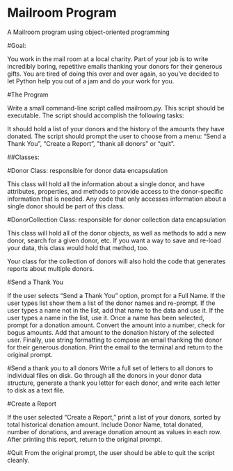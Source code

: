 # Mailroom Program

A Mailroom program using object-oriented programming

#Goal:

You work in the mail room at a local charity. Part of your job is to write incredibly boring, repetitive emails thanking your donors for their generous gifts. You are tired of doing this over and over again, so you’ve decided to let Python help you out of a jam and do your work for you.

#The Program

Write a small command-line script called mailroom.py. This script should be executable. The script should accomplish the following tasks:

It should hold a list of your donors and the history of the amounts they have donated.
The script should prompt the user to choose from a menu: “Send a Thank You”, “Create a Report”, "thank all donors" or “quit”.

##Classes:

#Donor Class:
responsible for donor data encapsulation

This class will hold all the information about a single donor, and have attributes, properties, and methods to provide access to the donor-specific information that is needed. Any code that only accesses information about a single donor should be part of this class.

#DonorCollection Class:
responsible for donor collection data encapsulation

This class will hold all of the donor objects, as well as methods to add a new donor, search for a given donor, etc. If you want a way to save and re-load your data, this class would hold that method, too.

Your class for the collection of donors will also hold the code that generates reports about multiple donors.


#Send a Thank You

If the user selects “Send a Thank You” option, prompt for a Full Name.
If the user types list show them a list of the donor names and re-prompt.
If the user types a name not in the list, add that name to the data and use it.
If the user types a name in the list, use it.
Once a name has been selected, prompt for a donation amount.
Convert the amount into a number, check for bogus amounts.
Add that amount to the donation history of the selected user.
Finally, use string formatting to compose an email thanking the donor for their generous donation. Print the email to the terminal and return to the original prompt.

#Send a thank you to all donors
Write a full set of letters to all donors to individual files on disk.
Go through all the donors in your donor data structure, generate a thank you letter for each donor, and write each letter to disk as a text file.

#Create a Report

If the user selected “Create a Report,” print a list of your donors, sorted by total historical donation amount.
Include Donor Name, total donated, number of donations, and average donation amount as values in each row.
After printing this report, return to the original prompt.

#Quit
From the original prompt, the user should be able to quit the script cleanly.
